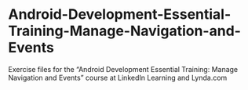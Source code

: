 # Android-Development-Essential-Training-Manage-Navigation-and-Events
Exercise files for the “Android Development Essential Training: Manage Navigation and Events” course at LinkedIn Learning and Lynda.com
